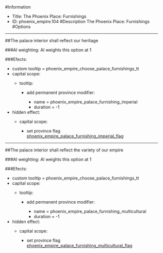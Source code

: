 #Information
 - Title: The Phoenix Place: Furnishings
 - ID: phoenix_empire.104
#Description
The Phoenix Place: Furnishings
#Options

___
##The palace interior shall reflect our heritage

###AI weighting:
AI weights this option at 1


###Efects:<ul><li>custom tooltip = phoenix_empire_choose_palace_furnishings_tt</li><li>capital scope:</li><ul><li>tooltip:</li><ul><li>add permanent province modifier:</li><ul><li>name = phoenix_empire_palace_furnishing_imperial</li><li>duration = -1</li></ul></ul></ul><li>hidden effect:</li><ul><li>capital scope:</li><ul><li>set province flag [phoenix_empire_palace_furnishing_imperial_flag](../flags/phoenix_empire_palace_furnishing_imperial_flag.md)</li></ul></ul></ul>

___
##The palace interior shall reflect the variety of our empire

###AI weighting:
AI weights this option at 1


###Efects:<ul><li>custom tooltip = phoenix_empire_choose_palace_furnishings_tt</li><li>capital scope:</li><ul><li>tooltip:</li><ul><li>add permanent province modifier:</li><ul><li>name = phoenix_empire_palace_furnishing_multicultural</li><li>duration = -1</li></ul></ul></ul><li>hidden effect:</li><ul><li>capital scope:</li><ul><li>set province flag [phoenix_empire_palace_furnishing_multicultural_flag](../flags/phoenix_empire_palace_furnishing_multicultural_flag.md)</li></ul></ul></ul>
